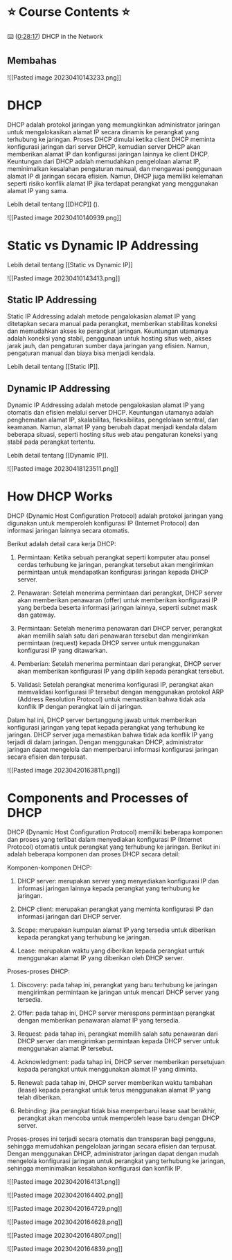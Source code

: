 # ⭐️ Course Contents ⭐️ 

⌨️ ([0:28:17](https://www.youtube.com/watch?v=qiQR5rTSshw&list=PLUcC-GwJC7M4bq1J4_jSLOjg3jmbD7sp2&index=1&t=1697s)) DHCP in the Network

## Membahas 

![[Pasted image 20230410143233.png]]


# DHCP 

DHCP adalah protokol jaringan yang memungkinkan administrator jaringan untuk mengalokasikan alamat IP secara dinamis ke perangkat yang terhubung ke jaringan. Proses DHCP dimulai ketika client DHCP meminta konfigurasi jaringan dari server DHCP, kemudian server DHCP akan memberikan alamat IP dan konfigurasi jaringan lainnya ke client DHCP. Keuntungan dari DHCP adalah memudahkan pengelolaan alamat IP, meminimalkan kesalahan pengaturan manual, dan mengawasi penggunaan alamat IP di jaringan secara efisien. Namun, DHCP juga memiliki kelemahan seperti risiko konflik alamat IP jika terdapat perangkat yang menggunakan alamat IP yang sama.

Lebih detail tentang [[DHCP]] ().

![[Pasted image 20230410140939.png]]

# Static vs Dynamic IP Addressing

Lebih detail tentang [[Static vs Dynamic IP]]

![[Pasted image 20230410143413.png]]

## Static IP Addressing

Static IP Addressing adalah metode pengalokasian alamat IP yang ditetapkan secara manual pada perangkat, memberikan stabilitas koneksi dan memudahkan akses ke perangkat jaringan. Keuntungan utamanya adalah koneksi yang stabil, penggunaan untuk hosting situs web, akses jarak jauh, dan pengaturan sumber daya jaringan yang efisien. Namun, pengaturan manual dan biaya bisa menjadi kendala.

Lebih detail tentang [[Static IP]].

## Dynamic IP Addressing

Dynamic IP Addressing adalah metode pengalokasian alamat IP yang otomatis dan efisien melalui server DHCP. Keuntungan utamanya adalah penghematan alamat IP, skalabilitas, fleksibilitas, pengelolaan sentral, dan keamanan. Namun, alamat IP yang berubah dapat menjadi kendala dalam beberapa situasi, seperti hosting situs web atau pengaturan koneksi yang stabil pada perangkat tertentu.

Lebih detail tentang [[Dynamic IP]].

![[Pasted image 20230418123511.png]]

# How DHCP Works

DHCP (Dynamic Host Configuration Protocol) adalah protokol jaringan yang digunakan untuk memperoleh konfigurasi IP (Internet Protocol) dan informasi jaringan lainnya secara otomatis.

Berikut adalah detail cara kerja DHCP:

1.  Permintaan: Ketika sebuah perangkat seperti komputer atau ponsel cerdas terhubung ke jaringan, perangkat tersebut akan mengirimkan permintaan untuk mendapatkan konfigurasi jaringan kepada DHCP server.
    
2.  Penawaran: Setelah menerima permintaan dari perangkat, DHCP server akan memberikan penawaran (offer) untuk memberikan konfigurasi IP yang berbeda beserta informasi jaringan lainnya, seperti subnet mask dan gateway.
    
3.  Permintaan: Setelah menerima penawaran dari DHCP server, perangkat akan memilih salah satu dari penawaran tersebut dan mengirimkan permintaan (request) kepada DHCP server untuk menggunakan konfigurasi IP yang ditawarkan.
    
4.  Pemberian: Setelah menerima permintaan dari perangkat, DHCP server akan memberikan konfigurasi IP yang dipilih kepada perangkat tersebut.
    
5.  Validasi: Setelah perangkat menerima konfigurasi IP, perangkat akan memvalidasi konfigurasi IP tersebut dengan menggunakan protokol ARP (Address Resolution Protocol) untuk memastikan bahwa tidak ada konflik IP dengan perangkat lain di jaringan.
    

Dalam hal ini, DHCP server bertanggung jawab untuk memberikan konfigurasi jaringan yang tepat kepada perangkat yang terhubung ke jaringan. DHCP server juga memastikan bahwa tidak ada konflik IP yang terjadi di dalam jaringan. Dengan menggunakan DHCP, administrator jaringan dapat mengelola dan memperbarui informasi konfigurasi jaringan secara efisien dan terpusat.

![[Pasted image 20230420163811.png]]

# Components and Processes of DHCP

DHCP (Dynamic Host Configuration Protocol) memiliki beberapa komponen dan proses yang terlibat dalam menyediakan konfigurasi IP (Internet Protocol) otomatis untuk perangkat yang terhubung ke jaringan. Berikut ini adalah beberapa komponen dan proses DHCP secara detail:

Komponen-komponen DHCP:

1.  DHCP server: merupakan server yang menyediakan konfigurasi IP dan informasi jaringan lainnya kepada perangkat yang terhubung ke jaringan.
    
2.  DHCP client: merupakan perangkat yang meminta konfigurasi IP dan informasi jaringan dari DHCP server.
    
3.  Scope: merupakan kumpulan alamat IP yang tersedia untuk diberikan kepada perangkat yang terhubung ke jaringan.
    
4.  Lease: merupakan waktu yang diberikan kepada perangkat untuk menggunakan alamat IP yang diberikan oleh DHCP server.
    

Proses-proses DHCP:

1.  Discovery: pada tahap ini, perangkat yang baru terhubung ke jaringan mengirimkan permintaan ke jaringan untuk mencari DHCP server yang tersedia.
    
2.  Offer: pada tahap ini, DHCP server merespons permintaan perangkat dengan memberikan penawaran alamat IP yang tersedia.
    
3.  Request: pada tahap ini, perangkat memilih salah satu penawaran dari DHCP server dan mengirimkan permintaan kepada DHCP server untuk menggunakan alamat IP tersebut.
    
4.  Acknowledgment: pada tahap ini, DHCP server memberikan persetujuan kepada perangkat untuk menggunakan alamat IP yang diminta.
    
5.  Renewal: pada tahap ini, DHCP server memberikan waktu tambahan (lease) kepada perangkat untuk terus menggunakan alamat IP yang telah diberikan.
    
6.  Rebinding: jika perangkat tidak bisa memperbarui lease saat berakhir, perangkat akan mencoba untuk memperoleh lease baru dengan DHCP server.
    

Proses-proses ini terjadi secara otomatis dan transparan bagi pengguna, sehingga memudahkan pengelolaan jaringan secara efisien dan terpusat. Dengan menggunakan DHCP, administrator jaringan dapat dengan mudah mengelola konfigurasi jaringan untuk perangkat yang terhubung ke jaringan, sehingga meminimalkan kesalahan konfigurasi dan konflik IP.

![[Pasted image 20230420164131.png]]

![[Pasted image 20230420164402.png]]

![[Pasted image 20230420164729.png]]

![[Pasted image 20230420164628.png]]

![[Pasted image 20230420164807.png]]

![[Pasted image 20230420164839.png]]
